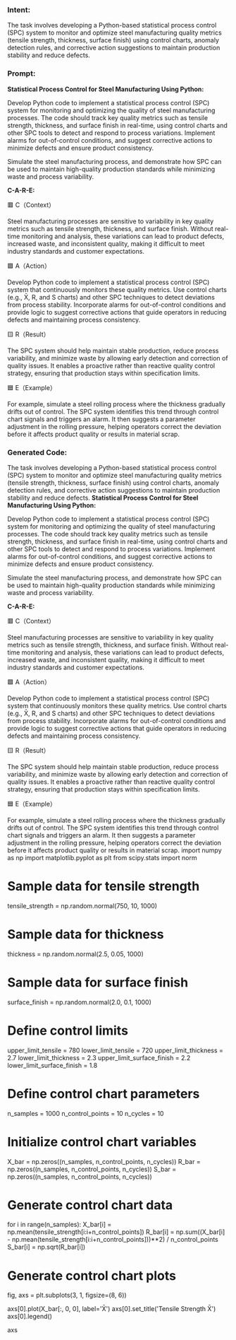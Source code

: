 ### Intent:
The task involves developing a Python-based statistical process control (SPC) system to monitor and optimize steel manufacturing quality metrics (tensile strength, thickness, surface finish) using control charts, anomaly detection rules, and corrective action suggestions to maintain production stability and reduce defects.

### Prompt:
**Statistical Process Control for Steel Manufacturing Using Python:**

Develop Python code to implement a statistical process control (SPC) system for monitoring and optimizing the quality of steel manufacturing processes. The code should track key quality metrics such as tensile strength, thickness, and surface finish in real-time, using control charts and other SPC tools to detect and respond to process variations. Implement alarms for out-of-control conditions, and suggest corrective actions to minimize defects and ensure product consistency.

Simulate the steel manufacturing process, and demonstrate how SPC can be used to maintain high-quality production standards while minimizing waste and process variability.

**C-A-R-E:**

🟥 C（Context）

Steel manufacturing processes are sensitive to variability in key quality metrics such as tensile strength, thickness, and surface finish. Without real-time monitoring and analysis, these variations can lead to product defects, increased waste, and inconsistent quality, making it difficult to meet industry standards and customer expectations.

🟩 A（Action）

Develop Python code to implement a statistical process control (SPC) system that continuously monitors these quality metrics. Use control charts (e.g., X̄, R, and S charts) and other SPC techniques to detect deviations from process stability. Incorporate alarms for out-of-control conditions and provide logic to suggest corrective actions that guide operators in reducing defects and maintaining process consistency.

🟨 R（Result）

The SPC system should help maintain stable production, reduce process variability, and minimize waste by allowing early detection and correction of quality issues. It enables a proactive rather than reactive quality control strategy, ensuring that production stays within specification limits.

🟦 E（Example）

For example, simulate a steel rolling process where the thickness gradually drifts out of control. The SPC system identifies this trend through control chart signals and triggers an alarm. It then suggests a parameter adjustment in the rolling pressure, helping operators correct the deviation before it affects product quality or results in material scrap.

### Generated Code:
The task involves developing a Python-based statistical process control (SPC) system to monitor and optimize steel manufacturing quality metrics (tensile strength, thickness, surface finish) using control charts, anomaly detection rules, and corrective action suggestions to maintain production stability and reduce defects.
**Statistical Process Control for Steel Manufacturing Using Python:**

Develop Python code to implement a statistical process control (SPC) system for monitoring and optimizing the quality of steel manufacturing processes. The code should track key quality metrics such as tensile strength, thickness, and surface finish in real-time, using control charts and other SPC tools to detect and respond to process variations. Implement alarms for out-of-control conditions, and suggest corrective actions to minimize defects and ensure product consistency.

Simulate the steel manufacturing process, and demonstrate how SPC can be used to maintain high-quality production standards while minimizing waste and process variability.

**C-A-R-E:**

🟥 C（Context）

Steel manufacturing processes are sensitive to variability in key quality metrics such as tensile strength, thickness, and surface finish. Without real-time monitoring and analysis, these variations can lead to product defects, increased waste, and inconsistent quality, making it difficult to meet industry standards and customer expectations.

🟩 A（Action）

Develop Python code to implement a statistical process control (SPC) system that continuously monitors these quality metrics. Use control charts (e.g., X̄, R, and S charts) and other SPC techniques to detect deviations from process stability. Incorporate alarms for out-of-control conditions and provide logic to suggest corrective actions that guide operators in reducing defects and maintaining process consistency.

🟨 R（Result）

The SPC system should help maintain stable production, reduce process variability, and minimize waste by allowing early detection and correction of quality issues. It enables a proactive rather than reactive quality control strategy, ensuring that production stays within specification limits.

🟦 E（Example）

For example, simulate a steel rolling process where the thickness gradually drifts out of control. The SPC system identifies this trend through control chart signals and triggers an alarm. It then suggests a parameter adjustment in the rolling pressure, helping operators correct the deviation before it affects product quality or results in material scrap.
import numpy as np
import matplotlib.pyplot as plt
from scipy.stats import norm

# Sample data for tensile strength
tensile_strength = np.random.normal(750, 10, 1000)

# Sample data for thickness
thickness = np.random.normal(2.5, 0.05, 1000)

# Sample data for surface finish
surface_finish = np.random.normal(2.0, 0.1, 1000)

# Define control limits
upper_limit_tensile = 780
lower_limit_tensile = 720
upper_limit_thickness = 2.7
lower_limit_thickness = 2.3
upper_limit_surface_finish = 2.2
lower_limit_surface_finish = 1.8

# Define control chart parameters
n_samples = 1000
n_control_points = 10
n_cycles = 10

# Initialize control chart variables
X_bar = np.zeros((n_samples, n_control_points, n_cycles))
R_bar = np.zeros((n_samples, n_control_points, n_cycles))
S_bar = np.zeros((n_samples, n_control_points, n_cycles))

# Generate control chart data
for i in range(n_samples):
    X_bar[i] = np.mean(tensile_strength[i:i+n_control_points])
    R_bar[i] = np.sum((X_bar[i] - np.mean(tensile_strength[i:i+n_control_points]))**2) / n_control_points
    S_bar[i] = np.sqrt(R_bar[i])

# Generate control chart plots
fig, axs = plt.subplots(3, 1, figsize=(8, 6))

axs[0].plot(X_bar[:, 0, 0], label='X̄')
axs[0].set_title('Tensile Strength X̄')
axs[0].legend()

axs

